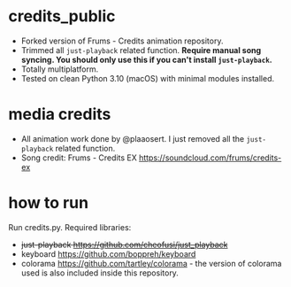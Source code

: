 # credits_public
- Forked version of Frums - Credits animation repository.
- Trimmed all `just-playback` related function. **Require manual song syncing. You should only use this if you can't install `just-playback`.**
- Totally multiplatform.
- Tested on clean Python 3.10 (macOS) with minimal modules installed.

# media credits
- All animation work done by @plaaosert. I just removed all the `just-playback` related function.
- Song credit: Frums - Credits EX https://soundcloud.com/frums/credits-ex

# how to run
Run credits.py. Required libraries:
  - ~~just-playback https://github.com/cheofusi/just_playback~~
  - keyboard https://github.com/boppreh/keyboard
  - colorama https://github.com/tartley/colorama - the version of colorama used is also included inside this repository.